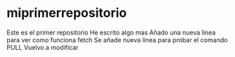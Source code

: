 # miprimerrepositorio
Este es el primer repositorio
He escrito algo mas
Añado una nueva linea para ver como funciona fetch
Se añade nueva linea para probar el comando PULL
Vuelvo a modificar
